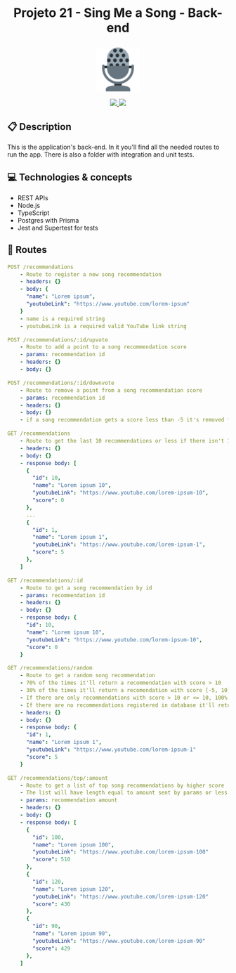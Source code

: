 # <p align = "center"> Projeto 21 - Sing Me a Song - Back-end </p>
<p align="center">
  <a href="https://github.com/lguilhermefl/projeto21-singmeasong">
<img height="100px" src="https://raw.githubusercontent.com/lguilhermefl/projeto21-singmeasong/main/mic.svg" />
  </a>
</p>

<p align = "center">
<a href="https://github.com/lguilhermefl">
   <img src="https://img.shields.io/badge/author-lguilhermefl-4dae71?style=flat-square" />
</a>
   <img src="https://img.shields.io/github/languages/count/lguilhermefl/projeto21-singmeasong?color=4dae71&style=flat-square" />
</p>

##  :clipboard: Description

This is the application's back-end. In it you'll find all the needed routes to run the app. There is also a folder with integration and unit tests.

## :computer:	 Technologies & concepts

- REST APIs
- Node.js
- TypeScript
- Postgres with Prisma
- Jest and Supertest for tests

## :rocket: Routes

```yml
POST /recommendations
    - Route to register a new song recommendation
    - headers: {}
    - body: {
      "name": "Lorem ipsum",
      "youtubeLink": "https://www.youtube.com/lorem-ipsum"
    }
    - name is a required string
    - youtubeLink is a required valid YouTube link string
```

```yml
POST /recommendations/:id/upvote
    - Route to add a point to a song recommendation score
    - params: recommendation id
    - headers: {}
    - body: {}
```

```yml
POST /recommendations/:id/downvote
    - Route to remove a point from a song recommendation score
    - params: recommendation id
    - headers: {}
    - body: {}
    - if a song recommendation gets a score less than -5 it's removed from database
```

```yml
GET /recommendations
    - Route to get the last 10 recommendations or less if there isn't 10 or more registered in database yet
    - headers: {}
    - body: {}
    - response body: [
      {
        "id": 10,
        "name": "Lorem ipsum 10",
        "youtubeLink": "https://www.youtube.com/lorem-ipsum-10",
        "score": 0
      },
      ...
      {
        "id": 1,
        "name": "Lorem ipsum 1",
        "youtubeLink": "https://www.youtube.com/lorem-ipsum-1",
        "score": 5
      },
    ]
```

```yml
GET /recommendations/:id
    - Route to get a song recommendation by id
    - params: recommendation id
    - headers: {}
    - body: {}
    - response body: {
      "id": 10,
      "name": "Lorem ipsum 10",
      "youtubeLink": "https://www.youtube.com/lorem-ipsum-10",
      "score": 0
    }
```

```yml
GET /recommendations/random
    - Route to get a random song recommendation
    - 70% of the times it'll return a recommendation with score > 10 
    - 30% of the times it'll return a recomendation with score [-5, 10]
    - If there are only recommendations with score > 10 or <= 10, 100% of the times it'll random return any recommendation
    - If there are no recommendations registered in database it'll return status code 404
    - headers: {}
    - body: {}
    - response body: {
      "id": 1,
      "name": "Lorem ipsum 1",
      "youtubeLink": "https://www.youtube.com/lorem-ipsum-1"
      "score": 5
    }
```

```yml
GET /recommendations/top/:amount
    - Route to get a list of top song recommendations by higher score
    - The list will have length equal to amount sent by params or less if there aren't enough recommendations in database
    - params: recommendation amount
    - headers: {}
    - body: {}
    - response body: [
      {
        "id": 100,
        "name": "Lorem ipsum 100",
        "youtubeLink": "https://www.youtube.com/lorem-ipsum-100"
        "score": 510
      },
      {
        "id": 120,
        "name": "Lorem ipsum 120",
        "youtubeLink": "https://www.youtube.com/lorem-ipsum-120"
        "score": 430
      },
      {
        "id": 90,
        "name": "Lorem ipsum 90",
        "youtubeLink": "https://www.youtube.com/lorem-ipsum-90"
        "score": 429
      },
    ]
```
